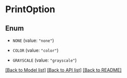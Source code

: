 # PrintOption

## Enum


* `NONE` (value: `"none"`)

* `COLOR` (value: `"color"`)

* `GRAYSCALE` (value: `"grayscale"`)


[[Back to Model list]](../README.md#documentation-for-models) [[Back to API list]](../README.md#documentation-for-api-endpoints) [[Back to README]](../README.md)


